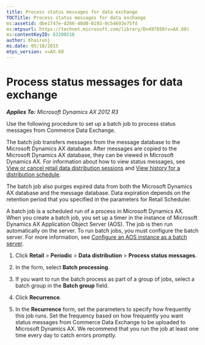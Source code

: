 ```yaml
---
title: Process status messages for data exchange
TOCTitle: Process status messages for data exchange
ms:assetid: dbe1747e-d266-40d0-8193-0c54693e75fd
ms:mtpsurl: https://technet.microsoft.com/library/Dn497850(v=AX.60)
ms:contentKeyID: 62200216
author: Khairunj
ms.date: 05/18/2015
mtps_version: v=AX.60
---
```


# Process status messages for data exchange 


_**Applies To:** Microsoft Dynamics AX 2012 R3_

Use the following procedure to set up a batch job to process status messages from Commerce Data Exchange.

The batch job transfers messages from the message database to the Microsoft Dynamics AX database. After messages are copied to the Microsoft Dynamics AX database, they can be viewed in Microsoft Dynamics AX. For information about how to view status messages, see [View or cancel retail data distribution sessions](view-or-cancel-retail-data-distribution-sessions.md) and [View history for a distribution schedule](view-history-for-a-distribution-schedule.md).

The batch job also purges expired data from both the Microsoft Dynamics AX database and the message database. Data expiration depends on the retention period that you specified in the parameters for Retail Scheduler.

A batch job is a scheduled run of a process in Microsoft Dynamics AX. When you create a batch job, you set up a timer in the instance of Microsoft Dynamics AX Application Object Server (AOS). The job is then run automatically on the server. To run batch jobs, you must configure the batch server. For more information, see [Configure an AOS instance as a batch server](configure-an-aos-instance-as-a-batch-server.md).

1.  Click **Retail** \> **Periodic** \> **Data distribution** \> **Process status messages**.

2.  In the form, select **Batch processing**.

3.  If you want to run the batch process as part of a group of jobs, select a batch group in the **Batch group** field.

4.  Click **Recurrence**.

5.  In the **Recurrence** form, set the parameters to specify how frequently this job runs. Set the frequency based on how frequently you want status messages from Commerce Data Exchange to be uploaded to Microsoft Dynamics AX. We recommend that you run the job at least one time every day to catch errors promptly.

  


